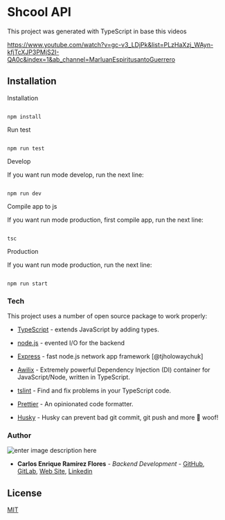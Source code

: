 # Shcool API

This project was generated with TypeScript in base this videos

https://www.youtube.com/watch?v=gc-v3_LDjPk&list=PLzHaXzj_WAyn-kfjTcXJP3PMjS2I-QA0c&index=1&ab_channel=MarluanEspiritusantoGuerrero

## Installation

Installation

```

npm install

```

Run test

```

npm run test

```

Develop

If you want run mode develop, run the next line:

```

npm run dev

```

Compile app to js

If you want run mode production, first compile app, run the next line:

```

tsc

```

Production

If you want run mode production, run the next line:

```

npm run start

```

### Tech

This project uses a number of open source package to work properly:

- [TypeScript](https://www.typescriptlang.org/) - extends JavaScript by adding types.

- [node.js](https://nodejs.org/) - evented I/O for the backend

- [Express](http://expressjs.com/) - fast node.js network app framework [@tjholowaychuk]

- [Awilix](https://www.npmjs.com/package/awilix) - Extremely powerful Dependency Injection (DI) container for JavaScript/Node, written in TypeScript.

- [tslint](https://eslint.org/) - Find and fix problems in your TypeScript code.

- [Prettier](https://prettier.io/) - An opinionated code formatter.

- [Husky](https://www.npmjs.com/package/husky) - Husky can prevent bad git commit, git push and more 🐶 woof!

### Author

![enter image description here](https://avatars1.githubusercontent.com/u/6466769?s=170&v=4)

- **Carlos Enrique Ramírez Flores** - _Backend Development_ - [GitHub](https://github.com/linuxcarl), [GitLab](https://gitlab.com/linux-carl), [Web Site](https://www.carlosramirezflores.com), [Linkedin](https://www.linkedin.com/in/carlos-enrique-ram%C3%ADrez-flores/)

## License

[MIT](https://choosealicense.com/licenses/mit/)
